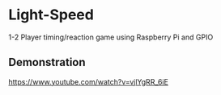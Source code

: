 # Light-Speed
1-2 Player timing/reaction game using Raspberry Pi and GPIO

## Demonstration
https://www.youtube.com/watch?v=vjlYgRR_6iE
